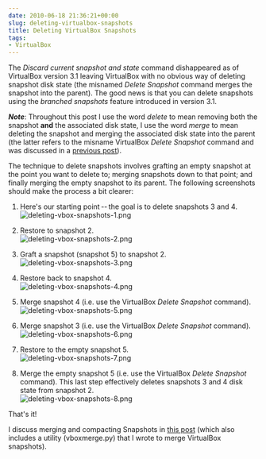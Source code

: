 ```yaml
---
date: 2010-06-18 21:36:21+00:00
slug: deleting-virtualbox-snapshots
title: Deleting VirtualBox Snapshots
tags:
- VirtualBox
---
```



The _Discard current snapshot and state_ command dishappeared as of VirtualBox version 3.1 leaving VirtualBox with no obvious way of deleting snapshot disk state (the misnamed _Delete Snapshot_ command merges the snapshot into the parent). The good news is that you can delete snapshots using the _branched snapshots_ feature introduced in version 3.1.

<!--more-->




**_Note_**:
Throughout this post I use the word _delete_ to mean removing both the snapshot **and** the associated disk state, I use the word _merge_ to mean deleting the snapshot and merging the associated disk state into the parent (the latter refers to the misname VirtualBox _Delete Snapshot_ command and was discussed in a [previous post](http://srackham.wordpress.com/cloning-and-copying-virtualbox-virtual-machines/)).


The technique to delete snapshots involves grafting an empty snapshot at the point you want to delete to; merging snapshots down to that point; and finally merging the empty snapshot to its parent. The following screenshots should make the process a bit clearer:

  1. Here's our starting point -- the goal is to delete snapshots 3 and 4. <br>
![deleting-vbox-snapshots-1.png](/images/deleting-vbox-snapshots-1.png)

  2. Restore to snapshot 2. <br>
![deleting-vbox-snapshots-2.png](/images/deleting-vbox-snapshots-2.png)

  3. Graft a snapshot (snapshot 5) to snapshot 2. <br>
![deleting-vbox-snapshots-3.png](/images/deleting-vbox-snapshots-3.png)

  4. Restore back to snapshot 4. <br>
![deleting-vbox-snapshots-4.png](/images/deleting-vbox-snapshots-4.png)

  5. Merge snapshot 4 (i.e. use the VirtualBox _Delete Snapshot_ command). <br>
![deleting-vbox-snapshots-5.png](/images/deleting-vbox-snapshots-5.png)

  6. Merge snapshot 3 (i.e. use the VirtualBox _Delete Snapshot_ command). <br>
![deleting-vbox-snapshots-6.png](/images/deleting-vbox-snapshots-6.png)

  7. Restore to the empty snapshot 5. <br>
![deleting-vbox-snapshots-7.png](/images/deleting-vbox-snapshots-7.png)

  8. Merge the empty snapshot 5 (i.e. use the VirtualBox _Delete Snapshot_ command). This last step effectively deletes snapshots 3 and 4 disk state from snapshot 2. <br>
![deleting-vbox-snapshots-8.png](/images/deleting-vbox-snapshots-8.png)

That's it!

I discuss merging and compacting Snapshots in [this post](/posts/merging-and-compacting-virtualbox-snapshots/) (which also includes a utility (vboxmerge.py) that I wrote to merge VirtualBox snapshots).
